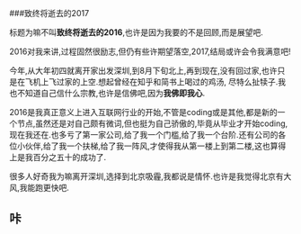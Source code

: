 ###致终将逝去的2017

标题为嘛不叫**致终将逝去的2016**,也许是因为我要的不是回顾,而是展望吧.

2016对我来讲,过程固然很励志,但仍有些许期望落空,2017,结局或许会令我满意吧!

今年,从大年初四就离开家出发深圳,到8月下旬北上,再到现在,没有回过家,也许只是在飞机上飞过家的上空.想起曾经在知乎和简书上喝过的鸡汤,
尽特么扯犊子.我也不知道自己信什么宗教,也许是信佛吧,因为**我佛即我心**.

2016是我真正意义上进入互联网行业的开始,不管是coding或是其他,都是新的一个节点,虽然还是对自己颇有微词,但也挺为自己骄傲的,毕竟从毕业才开始coding,现在我还在.也多亏了第一家公司,给了我一个门槛,给了我一个台阶.还有公司的各位小伙伴,给了我一个扶梯,给了我一阵风,才使得我从第一楼上到第二楼,这也算得上是我百分之五十的成功了.

很多人好奇我为嘛离开深圳,选择到北京吸霾,我都说是情怀.也许是我觉得北京有大风,我能跑更快吧.

咔
---